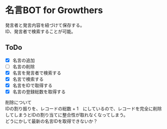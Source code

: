 # 名言BOT for Growthers

発言者と発言内容を紐づけて保存する。  
ID、発言者で検索することが可能。  

## ToDo

- [x] 名言の追加
- [ ] 名言の削除
- [x] 名言を発言者で検索する
- [x] 名言で検索する
- [x] 名言をIDで取得する
- [x] 名言の登録総数を取得する

削除について  
IDの割り振りを、レコードの総数 + 1　にしているので、レコードを完全に削除してしまうとIDの割り当てに整合性が取れなくなってしまう。  
どうにかして最新の名言IDを取得できないか？